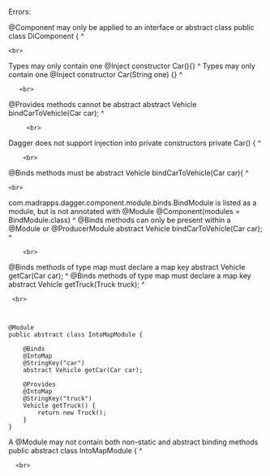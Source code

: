 Errors:



@Component may only be applied to an interface or abstract class
public class DiComponent {
       ^

    <br>
       
Types may only contain one @Inject constructor
    Car(){}
    ^
Types may only contain one @Inject constructor
    Car(String one) {}
    ^
    
       <br>

@Provides methods cannot be abstract
    abstract Vehicle bindCarToVehicle(Car car);
                     ^
         
         <br>
                     
Dagger does not support injection into private constructors
    private Car() {
            ^
        
        <br>    

@Binds methods must be abstract
    Vehicle bindCarToVehicle(Car car){
            ^

    <br>
    
com.madrapps.dagger.component.module.binds.BindModule is listed as a module, but is not annotated with @Module
@Component(modules = BindModule.class)
^
@Binds methods can only be present within a @Module or @ProducerModule
    abstract Vehicle bindCarToVehicle(Car car);
                     ^

        <br>

@Binds methods of type map must declare a map key
    abstract Vehicle getCar(Car car);
                     ^
@Binds methods of type map must declare a map key
    abstract Vehicle getTruck(Truck truck);
                     ^
                     
     <br>



    @Module
    public abstract class IntoMapModule {

        @Binds
        @IntoMap
        @StringKey("car")
        abstract Vehicle getCar(Car car);
        
        @Provides
        @IntoMap
        @StringKey("truck")
        Vehicle getTruck() {
            return new Truck();
        }
    }

A @Module may not contain both non-static and abstract binding methods
public abstract class IntoMapModule {
                ^                
                
      <br>
      